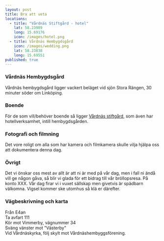 ```yaml
---
layout: post
title: Bra att veta
locations: 
  - title: "Vårdnäs Stiftgård - hotel"
    lat: 58.23989
    long: 15.69176
    icon: /images/hotel.png
  - title: Vårdnäs Hembygdsgård
    icon: /images/wedding.png
    lat: 58.23838
    long: 15.69551
published: true
---
```


### Vårdnäs Hembygdsgård
Vårdnäs hembygdsgård ligger vackert beläget vid sjön Stora Rängen, 30 minuter söder om Linköping.

### Boende
För de som vill/behöver boende så ligger [Vårdnäs stiftgård][hotel], som även har hotellverksamhet, intill hembygdsgården.

### Fotografi och filmning
Det vore roligt om alla som har kamera och filmkamera skulle vilja hjälpa oss att dokumentera denna dag.

### Övrigt
Det vi önskar oss mest av allt är att ni är med på vår dag, men i fall ni ändå vill ge någon gåva, så blir vi glada för ett bidrag till vår bröllopsresa. På konto XXX.
Vår dag firar vi i vuxet sällskap men givetvis är spädbarn välkomna. Vigsel kommer ske utomhus så klä er därefter.

### Vägbeskrivning och karta
Från E4an  
Ta avfart 111  
Kör mot Vimmerby, vägnummer 34  
Sväng vänster mot "Västerby"  
Vid Vårdnäskyrka, följ skylt mot Vårdnäshembyggsförening.

[hotel]: http://www.vardnas.com/